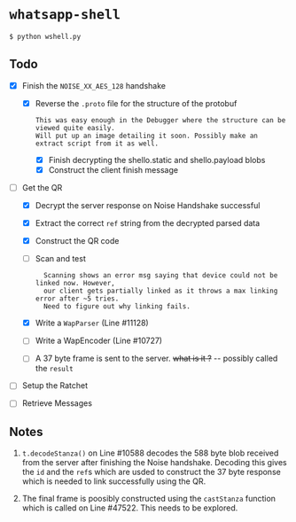 # `whatsapp-shell`

```bash
$ python wshell.py
```
## Todo
- [x] Finish the `NOISE_XX_AES_128` handshake
  - [x] Reverse the `.proto` file for the structure of the protobuf
  
        This was easy enough in the Debugger where the structure can be viewed quite easily.
        Will put up an image detailing it soon. Possibly make an extract script from it as well.
	- [x] Finish decrypting the shello.static and shello.payload blobs	
	- [x] Construct the client finish message
- [ ] Get the QR
	- [x] Decrypt the server response on Noise Handshake successful
	- [x] Extract the correct `ref` string from the decrypted parsed data
	- [x] Construct the QR code
	- [ ] Scan and test
  
            Scanning shows an error msg saying that device could not be linked now. However,
            our client gets partially linked as it throws a max linking error after ~5 tries.
            Need to figure out why linking fails.
	- [x] Write a `WapParser` (Line #11128)
	- [ ] Write a WapEncoder (Line #10727)
	- [ ] A 37 byte frame is sent to the server. ~~what is it ?~~ -- possibly called the `result`
- [ ] Setup the Ratchet
- [ ] Retrieve Messages


## Notes
1. `t.decodeStanza()` on Line #10588 decodes the 588 byte blob received from the server after
finishing the Noise handshake. Decoding this gives the `id` and the `ref`s which are usded to
construct the 37 byte response which is needed to link successfully using the QR.

2. The final frame is poosibly constructed using the `castStanza` function which is called on 
Line #47522. This needs to be explored.

